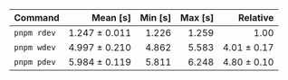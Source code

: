 | Command | Mean [s] | Min [s] | Max [s] | Relative |
|:---|---:|---:|---:|---:|
| `pnpm rdev` | 1.247 ± 0.011 | 1.226 | 1.259 | 1.00 |
| `pnpm wdev` | 4.997 ± 0.210 | 4.862 | 5.583 | 4.01 ± 0.17 |
| `pnpm pdev` | 5.984 ± 0.119 | 5.811 | 6.248 | 4.80 ± 0.10 |
